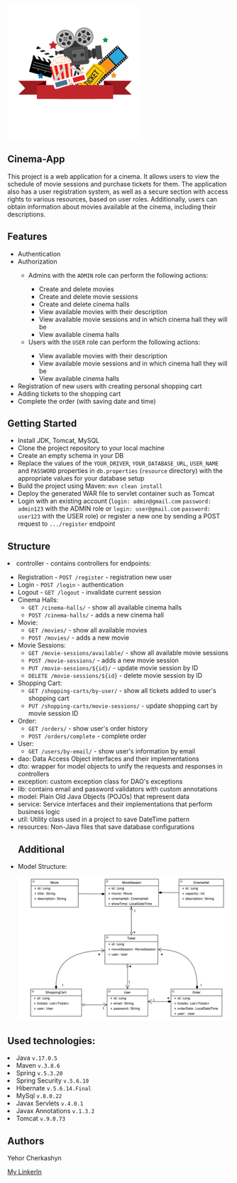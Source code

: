 ![Tux, the Linux mascot](/kisspng-cinema-film-director-tel.png)
## Cinema-App

This project is a web application for a cinema. 
It allows users to view the schedule of movie sessions and purchase tickets for them. 
The application also has a user registration system, 
as well as a secure section with access rights to various resources, based on user roles. 
Additionally, users can obtain information about movies available at the cinema, 
including their descriptions.

## Features

<ul>
<li>Authentication</li>
<li>Authorization</li>
    <ul>
        <li>Admins with the <code>ADMIN</code> role can perform the following actions:</li>
            <ul>
                <li>Create and delete movies</li>
                <li>Create and delete movie sessions</li>
                <li>Create and delete cinema halls</li>
                <li>View available movies with their description</li>
                <li>View available movie sessions and in which cinema hall they will be</li>
                <li>View available cinema halls</li>
            </ul>
        <li>Users with the <code>USER</code> role can perform the following actions:</li>
            <ul>
                <li>View available movies with their description</li>
                <li>View available movie sessions and in which cinema hall they will be</li>
                <li>View available cinema halls</li>
            </ul>
    </ul>
<li>Registration of new users with creating personal shopping cart</li>
<li>Adding tickets to the shopping cart</li>
<li>Complete the order (with saving date and time)</li>
</ul>

## Getting Started

<ul>
<li>Install JDK, Tomcat, MySQL</li>
<li>Clone the project repository to your local machine</li>
<li>Create an empty schema in your DB</li>
<li>Replace the values of the <code>YOUR_DRIVER</code>, <code>YOUR_DATABASE_URL</code>, 
<code>USER_NAME</code> and <code>PASSWORD</code> properties in <code>db.properties</code> 
(<code>resource</code> directory)
with the appropriate values for your database setup</li>
<li>Build the project using Maven: <code>mvn clean install</code></li>
<li>Deploy the generated WAR file to servlet container such as Tomcat</li>
<li>Login with an existing account (<code>login: admin@gmail.com</code> <code>password: admin123</code> 
with the ADMIN role or <code>login: user@gmail.com</code> <code>password: user123</code>
with the USER role) or register a new one by sending a POST request to <code>.../register</code> endpoint</li>
</ul>

## Structure

<li>controller - contains controllers for endpoints: </li>
    <ul>
        <li>Registration - <code>POST /register</code> - registration new user</li>
        <li>Login - <code>POST /login</code> - authentication</li>
        <li>Logout - <code>GET /logout</code> - invalidate current session</li>
        <li>Cinema Halls: 
            <ul>
                <li><code>GET /cinema-halls/</code> - show all available cinema halls</li>
                <li><code>POST /cinema-halls/</code> - adds a new cinema hall</li>
            </ul>
        <li>Movie: 
            <ul>
                <li><code>GET /movies/</code> - show all available movies</li>
                <li><code>POST /movies/</code> - adds a new movie</li>
            </ul>
        <li>Movie Sessions: 
            <ul>
                <li><code>GET /movie-sessions/available/</code> - show all available movie sessions</li>
                <li><code>POST /movie-sessions/</code> - adds a new movie session</li>
                <li><code>PUT /movie-sessions/${id}/</code> - update movie session by ID</li>
                <li><code>DELETE /movie-sessions/${id}</code> - delete movie session by ID</li>
            </ul>
        <li>Shopping Cart: 
            <ul>
                <li><code>GET /shopping-carts/by-user/</code> - show all tickets added to user's shopping cart</li>
                <li><code>PUT /shopping-carts/movie-sessions/</code> - update shopping cart by movie session ID</li>
            </ul>
        <li>Order: 
            <ul>
                <li><code>GET /orders/</code> - show user's order history</li>
                <li><code>POST /orders/complete</code> - complete order</li>
            </ul>
        <li>User: 
            <ul>
                <li><code>GET /users/by-email/</code> - show user's information by email</li>
            </ul>
<li>dao: Data Access Object interfaces and their implementations</li> 
<li>dto: wrapper for model objects to unify the requests and responses in controllers</li>
<li>exception: custom exception class for DAO's exceptions</li>
<li>lib: contains email and password validators with custom annotations</li>
<li>model: Plain Old Java Objects (POJOs) that represent data</li>
<li>service: Service interfaces and their implementations that perform business logic</li>
<li>util: Utility class used in a project to save DateTime pattern</li>
<li>resources: Non-Java files that save database configurations</li>

## Additional
<li>Model Structure:</li>

![Tux, the Linux mascot](/Model_Structure.png)
</ul>

## Used technologies:

<li>Java <code>v.17.0.5</code></li>
<li>Maven <code>v.3.8.6</code></li>
<li>Spring <code>v.5.3.20</code></li>
<li>Spring Security <code>v.5.6.10</code></li>
<li>Hibernate <code>v.5.6.14.Final</code></li>
<li>MySql <code>v.8.0.22</code></li>
<li>Javax Servlets <code>v.4.0.1</code></li>
<li>Javax Annotations <code>v.1.3.2</code></li>
<li>Tomcat <code>v.9.0.73</code></li>

## Authors

Yehor Cherkashyn

[My LinkerIn](https://www.linkedin.com/in/yehor-cherkashyn-19406b243/)
